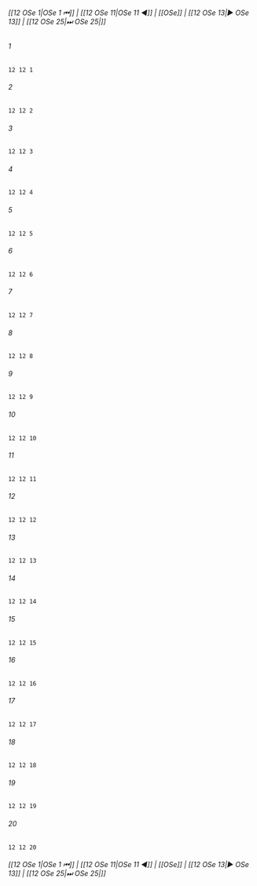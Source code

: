 
###### [[12 OSe 1|OSe 1 ⏮]] | [[12 OSe 11|OSe 11 ◀]] | [[OSe]] | [[12 OSe 13|▶ OSe 13]] | [[12 OSe 25|⏭ OSe 25|]]

###### 1
``` verse
12 12 1 
```
###### 2
``` verse
12 12 2 
```
###### 3
``` verse
12 12 3 
```
###### 4
``` verse
12 12 4 
```
###### 5
``` verse
12 12 5 
```
###### 6
``` verse
12 12 6 
```
###### 7
``` verse
12 12 7 
```
###### 8
``` verse
12 12 8 
```
###### 9
``` verse
12 12 9 
```
###### 10
``` verse
12 12 10 
```
###### 11
``` verse
12 12 11 
```
###### 12
``` verse
12 12 12 
```
###### 13
``` verse
12 12 13 
```
###### 14
``` verse
12 12 14 
```
###### 15
``` verse
12 12 15 
```
###### 16
``` verse
12 12 16 
```
###### 17
``` verse
12 12 17 
```
###### 18
``` verse
12 12 18 
```
###### 19
``` verse
12 12 19 
```
###### 20
``` verse
12 12 20 
```

###### [[12 OSe 1|OSe 1 ⏮]] | [[12 OSe 11|OSe 11 ◀]] | [[OSe]] | [[12 OSe 13|▶ OSe 13]] | [[12 OSe 25|⏭ OSe 25|]]

